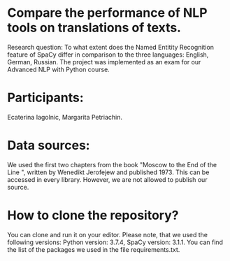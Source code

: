 # Compare the performance of NLP tools on translations of texts. 
Research question: To what extent does the Named Entitity Recognition feature of SpaCy differ in comparison to the three languages: English, German, Russian. 
The project was implemented as an exam for our Advanced NLP with Python course. 
# Participants: 
Ecaterina Iagolnic, Margarita Petriachin. 
# Data sources: 
We used the first two chapters from the book "Moscow to the End of the Line ", written by Wenedikt Jerofejew and published 1973. This can be accessed in every library. However, we are not allowed to publish our source. 
# How to clone the repository? 
You can clone and run it on your editor. Please note, that we used the following versions: 
Python version: 3.7.4, 
SpaCy version: 3.1.1. 
You can find the list of the packages we used in the file requirements.txt.  
